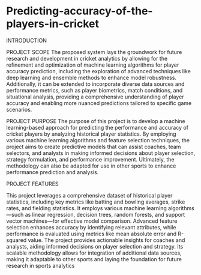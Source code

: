 # Predicting-accuracy-of-the-players-in-cricket

INTRODUCTION

PROJECT SCOPE 
The proposed system lays the groundwork for future research and development in 
cricket analytics by allowing for the refinement and optimization of machine learning 
algorithms for player accuracy prediction, including the exploration of advanced techniques 
like deep learning and ensemble methods to enhance model robustness. Additionally, it can 
be extended to incorporate diverse data sources and performance metrics, such as player 
biometrics, match conditions, and situational analysis, providing a comprehensive 
understanding of player accuracy and enabling more nuanced predictions tailored to specific 
game scenarios.  

PROJECT PURPOSE 
The purpose of this project is to develop a machine learning-based approach for 
predicting the performance and accuracy of cricket players by analyzing historical player 
statistics. By employing various machine learning algorithms and feature selection 
techniques, the project aims to create predictive models that can assist coaches, team selectors, 
and analysts in making informed decisions about player selection, strategy formulation, and 
performance improvement. Ultimately, the methodology can also be adapted for use in other 
sports to enhance performance prediction and analysis.

PROJECT FEATURES 

This project leverages a comprehensive dataset of historical player 
statistics, including key metrics like batting and bowling averages, strike rates, and fielding 
statistics. It employs various machine learning algorithms—such as linear regression, decision 
trees, random forests, and support vector machines—for effective model comparison. 
Advanced feature selection enhances accuracy by identifying relevant attributes, while 
performance is evaluated using metrics like mean absolute error and R-squared value. The 
project provides actionable insights for coaches and analysts, aiding informed decisions on 
player selection and strategy. Its scalable methodology allows for integration of additional 
data sources, making it adaptable to other sports and laying the foundation for future research 
in sports analytics

